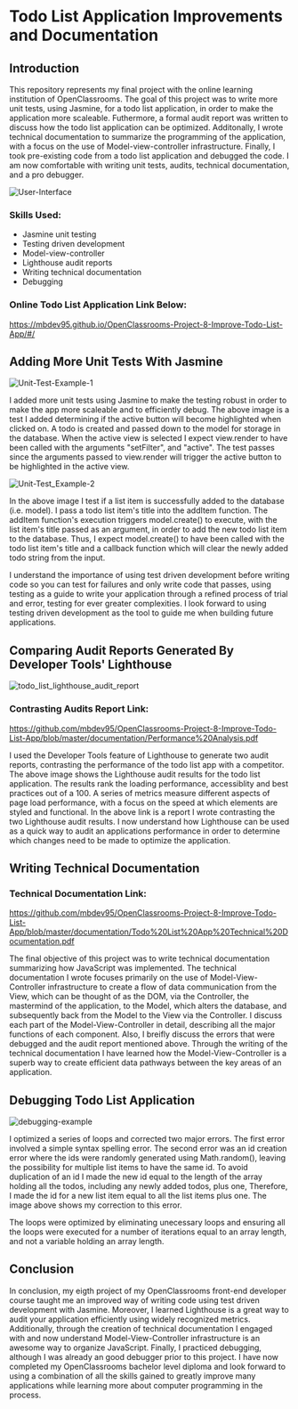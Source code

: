 # Todo List Application Improvements and Documentation

## Introduction
This repository represents my final project with the online learning institution of OpenClassrooms. The goal of this project was to write more unit tests, using Jasmine, for a todo list application, in order to make the application more scaleable. Futhermore, a formal audit report was written to discuss how the todo list application can be optimized. Additonally, I wrote technical documentation to summarize the programming of the application, with a focus on the use of Model-view-controller infrastructure. Finally, I took pre-existing code from a todo list application and debugged the code. I am now comfortable with writing unit tests, audits, technical documentation, and a pro debugger.

![User-Interface](https://user-images.githubusercontent.com/77469447/128958763-62909a50-be60-4e3e-bf35-b2dcc3a54151.PNG)

### Skills Used:
- Jasmine unit testing
- Testing driven development
- Model-view-controller
- Lighthouse audit reports
- Writing technical documentation
- Debugging

### Online Todo List Application Link Below:
https://mbdev95.github.io/OpenClassrooms-Project-8-Improve-Todo-List-App/#/

## Adding More Unit Tests With Jasmine

![Unit-Test-Example-1](https://user-images.githubusercontent.com/77469447/128958280-2e073397-0b36-4bc1-9428-93d1a84dfa2f.PNG)

I added more unit tests using Jasmine to make the testing robust in order to make the app more scaleable and to efficiently debug. The above image is a test I added determining if the active button will become highlighted when clicked on. A todo is created and passed down to the model for storage in the database. When the active view is selected I expect view.render to have been called with the arguments "setFilter", and "active". The test passes since the arguments passed to view.render will trigger the active button to be highlighted in the active view.

![Unit-Test_Example-2](https://user-images.githubusercontent.com/77469447/128958290-65fb3333-46d1-4758-b775-29084d2868d6.PNG)

In the above image I test if a list item is successfully added to the database (i.e. model). I pass a todo list item's title into the addItem function.  The addItem function's execution triggers model.create() to execute, with the list item's title passed as an argument, in order to add the new todo list item to the database.  Thus, I expect model.create() to have been called with the todo list item's title and a callback function which will clear the newly added todo string from the input.

I understand the importance of using test driven development before writing code so you can test for failures and only write code that passes, using testing as a guide to write your application through a refined process of trial and error, testing for ever greater complexities. I look forward to using testing driven development as the tool to guide me when building future applications.

## Comparing Audit Reports Generated By Developer Tools' Lighthouse

![todo_list_lighthouse_audit_report](https://user-images.githubusercontent.com/77469447/128958352-d218db87-ce44-4e81-8a91-2f86a6bbb68a.PNG)

### Contrasting Audits Report Link: 
https://github.com/mbdev95/OpenClassrooms-Project-8-Improve-Todo-List-App/blob/master/documentation/Performance%20Analysis.pdf

I used the Developer Tools feature of Lighthouse to generate two audit reports, contrasting the performance of the todo list app with a competitor.  The above image shows the Lighthouse audit results for the todo list application.  The results rank the loading performance, accessiblity and best practices out of a 100.  A series of metrics measure different aspects of page load performance, with a focus on the speed at which elements are styled and functional.  In the above link is a report I wrote contrasting the two Lighthouse audit results. I now understand how Lighthouse can be used as a quick way to audit an applications performance in order to determine which changes need to be made to optimize the application.

## Writing Technical Documentation

### Technical Documentation Link: 
https://github.com/mbdev95/OpenClassrooms-Project-8-Improve-Todo-List-App/blob/master/documentation/Todo%20List%20App%20Technical%20Documentation.pdf

The final objective of this project was to write technical documentation summarizing how JavaScript was implemented.  The technical documentation I wrote focuses primarily on the use of Model-View-Controller infrastructure to create a flow of data communication from the View, which can be thought of as the DOM, via the Controller, the mastermind of the application, to the Model, which alters the database, and subsequently back from the Model to the View via the Controller. I discuss each part of the Model-View-Controller in detail, describing all the major functions of each component.  Also, I breifly discuss the errors that were debugged and the audit report mentioned above. Through the writing of the technical documentation I have learned how the Model-View-Controller is a superb way to create efficient data pathways between the key areas of an application.

## Debugging Todo List Application

![debugging-example](https://user-images.githubusercontent.com/77469447/128958071-143cc78f-4769-4b3d-9e05-83f1f0f66853.PNG)

I optimized a series of loops and corrected two major errors. The first error involved a simple syntax spelling error.  The second error was an id creation error where the ids were randomly generated using Math.random(), leaving the possibility for multiple list items to have the same id. To avoid duplication of an id I made the new id equal to the length of the array holding all the todos, including any newly added todos, plus one, Therefore, I made the id for a new list item equal to all the list items plus one. The image above shows my correction to this error. 

The loops were optimized by eliminating unecessary loops and ensuring all the loops were executed for a number of iterations equal to an array length, and not a variable holding an array length. 

## Conclusion

In conclusion, my eigth project of my OpenClassrooms front-end developer course taught me an improved way of writing code using test driven development with Jasmine.   Moreover, I learned Lighthouse is a great way to audit your application efficiently using widely recognized metrics.  Additionally, through the creation of technical documentation I engaged with and now understand Model-View-Controller infrastructure is an awesome way to organize JavaScript. Finally, I practiced debugging, although I was already an good debugger prior to this project. I have now completed my OpenClassrooms bachelor level diploma and look forward to using a combination of all the skills gained to greatly improve many applications while learning more about computer programming in the process.

